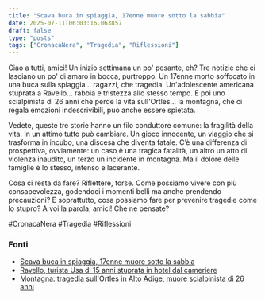 ```yaml
---
title: "Scava buca in spiaggia, 17enne muore sotto la sabbia"
date: 2025-07-11T06:03:16.063857
draft: false
type: "posts"
tags: ["CronacaNera", "Tragedia", "Riflessioni"]
---
```


Ciao a tutti, amici!  Un inizio settimana un po' pesante, eh?  Tre notizie che ci lasciano un po' di amaro in bocca, purtroppo.  Un 17enne morto soffocato in una buca sulla spiaggia… ragazzi, che tragedia.  Un'adolescente americana stuprata a Ravello… rabbia e tristezza allo stesso tempo.  E poi uno scialpinista di 26 anni che perde la vita sull'Ortles…  la montagna, che ci regala emozioni indescrivibili, può anche essere spietata.

Vedete, queste tre storie hanno un filo conduttore comune: la fragilità della vita.  In un attimo tutto può cambiare. Un gioco innocente, un viaggio che si trasforma in incubo, una discesa che diventa fatale.  C’è una differenza di prospettiva, ovviamente:  un caso è una tragica fatalità, un altro un atto di violenza inaudito, un terzo un incidente in montagna.  Ma il dolore delle famiglie è lo stesso, intenso e lacerante.

Cosa ci resta da fare? Riflettere, forse.  Come possiamo vivere con più consapevolezza, godendoci i momenti belli ma anche prendendo precauzioni?  E soprattutto, cosa possiamo fare per prevenire tragedie come lo stupro?  A voi la parola, amici!  Che ne pensate?

#CronacaNera #Tragedia #Riflessioni


### Fonti
- [Scava buca in spiaggia, 17enne muore sotto la sabbia](https://www.ansa.it/sito/notizie/topnews/2025/07/10/scava-buca-in-spiaggia-17enne-muore-sotto-la-sabbia_265ad825-5087-465c-a704-598f4fd6f578.html)
- [Ravello, turista Usa di 15 anni stuprata in hotel dal cameriere](https://napoli.repubblica.it/cronaca/2025/07/11/news/ravello_turista_usa_di_15_anni_stuprata_in_hotel_dal_cameriere-424723963/)
- [Montagna: tragedia sull'Ortles in Alto Adige, muore scialpinista di 26 anni](https://corrieredeltrentino.corriere.it/notizie/cronaca/24_maggio_12/montagna-tragedia-sull-ortles-in-alto-adige-muore-scialpinista-di-26-anni-21254b11-2643-43c2-b2a6-fadf82d52xlk.shtml)
